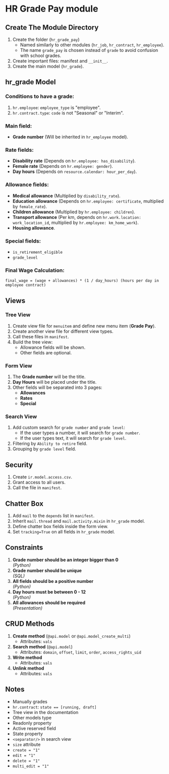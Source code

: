 # HR Grade Pay module

## Create The Module Directory
1. Create the folder (`hr_grade_pay`)
   - Named similarly to other modules (`hr_job`, `hr_contract`, `hr_employee`).
   - The name `grade_pay` is chosen instead of `grade` to avoid confusion with school grades.
2. Create important files: manifest and `__init__`.
3. Create the main model (`hr_grade`).

## hr_grade Model

### Conditions to have a grade:
1. `hr.employee`: `employee_type` is "employee".
2. `hr.contract.type`: `code` is not "Seasonal" or "Interim".

### Main field:
- **Grade number** (Will be inherited in `hr_employee` model).

### Rate fields:
- **Disability rate** (Depends on `hr.employee: has_disability`).
- **Female rate** (Depends on `hr.employee: gender`).
- **Day hours** (Depends on `resource.calendar: hour_per_day`).

### Allowance fields:
- **Medical allowance** (Multiplied by `disability_rate`).
- **Education allowance** (Depends on `hr.employee: certificate`, multiplied by `female_rate`).
- **Children allowance** (Multiplied by `hr.employee: children`).
- **Transport allowance** (Per km, depends on `hr.work.location: work_location_id`, multiplied by `hr.employee: km_home_work`).
- **Housing allowance**.

### Special fields:
- `is_retirement_eligible`
- `grade_level`

### Final Wage Calculation:
```plaintext
final_wage = (wage + allowances) * (1 / day_hours) (hours per day in employee contract)
```

## Views

### Tree View
1. Create view file for `menuitem` and define new menu item (**Grade Pay**).
2. Create another view file for different view types.
3. Call these files in `manifest`.
4. Build the tree view:
   - Allowance fields will be shown.
   - Other fields are optional.

### Form View
1. The **Grade number** will be the title.
2. **Day Hours** will be placed under the title.
3. Other fields will be separated into 3 pages:
   - **Allowances**
   - **Rates**
   - **Special**

### Search View
1. Add custom search for `grade number` and `grade level`:
   - If the user types a number, it will search for `grade number`.
   - If the user types text, it will search for `grade level`.
2. Filtering by `Ability to retire` field.
3. Grouping by `grade level` field.

## Security
1. Create `ir.model.access.csv`.
2. Grant access to all users.
3. Call the file in `manifest`.

## Chatter Box
1. Add `mail` to the `depends` list in `manifest`.
2. Inherit `mail.thread` and `mail.activity.mixin` in `hr_grade` model.
3. Define chatter box fields inside the form view.
4. Set `tracking=True` on all fields in `hr_grade` model.

## Constraints

1. **Grade number should be an integer bigger than 0**  
   *(Python)*
2. **Grade number should be unique**  
   *(SQL)*
3. **All fields should be a positive number**  
   *(Python)*
4. **Day hours must be between 0 - 12**  
   *(Python)*
5. **All allowances should be required**  
   *(Presentation)*

## CRUD Methods

1. **Create method** (`@api.model` or `@api.model_create_multi`)
   - Attributes: `vals`
2. **Search method** (`@api.model`)
   - Attributes: `domain`, `offset`, `limit`, `order`, `access_rights_uid`
3. **Write method**
   - Attributes: `vals`
4. **Unlink method**
   - Attributes: `vals`

## Notes

- Manually grades
- `hr.contract`: `state == [running, draft]`
- Tree view in the documentation
- Other models type
- Readonly property
- Active reserved field
- State property
- `<separator/>` in search view
- `size` attribute
- `create = "1"`
- `edit = "1"`
- `delete = "1"`
- `multi_edit = "1"`


